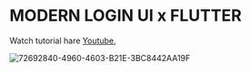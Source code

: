 # MODERN LOGIN UI x FLUTTER

Watch tutorial hare [Youtube](https://docs.flutter.dev/),

![72692840-4960-4603-B21E-3BC8442AA19F](https://cdn.dribbble.com/userupload/16041895/file/original-0287b59019e6d4da93ccdb243686bb44.jpg?resize=1024x576)